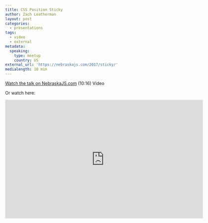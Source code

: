 ```yaml
---
title: CSS Position Sticky
author: Zach Leatherman
layout: post
categories:
  - presentations
tags:
  - video
  - external
metadata:
  speaking:
    type: meetup
    country: US
external_url: 'https://nebraskajs.com/2017/sticky/'
medialength: 10 min
---
```


[Watch the talk on NebraskaJS.com](https://nebraskajs.com/2017/sticky/) (10:16) <span class="tag video">Video</span>

Or watch here:

<div class="fluid-width-video-wrapper"><iframe class="youtube-player" type="text/html" width="640" height="385" src="https://www.youtube.com/embed/r-fGoST-ckI/" frameborder="0" allowfullscreen></iframe></div>
